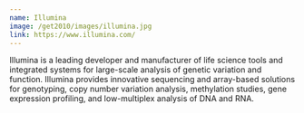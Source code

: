 ```yaml
---
name: Illumina
image: /get2010/images/illumina.jpg
link: https://www.illumina.com/
---
```


Illumina is a leading developer and manufacturer of life science tools and integrated systems for large-scale analysis of genetic variation and function. Illumina provides innovative sequencing and array-based solutions for genotyping, copy number variation analysis, methylation studies, gene expression profiling, and low-multiplex analysis of DNA and RNA.
